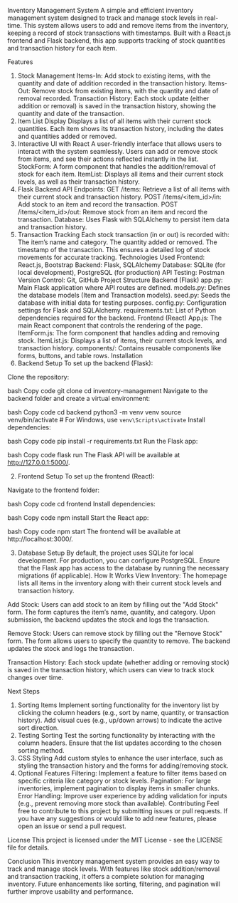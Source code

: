 Inventory Management System
A simple and efficient inventory management system designed to track and manage stock levels in real-time. This system allows users to add and remove items from the inventory, keeping a record of stock transactions with timestamps. Built with a React.js frontend and Flask backend, this app supports tracking of stock quantities and transaction history for each item.

Features
1. Stock Management
Items-In: Add stock to existing items, with the quantity and date of addition recorded in the transaction history.
Items-Out: Remove stock from existing items, with the quantity and date of removal recorded.
Transaction History: Each stock update (either addition or removal) is saved in the transaction history, showing the quantity and date of the transaction.
2. Item List Display
Displays a list of all items with their current stock quantities.
Each item shows its transaction history, including the dates and quantities added or removed.
3. Interactive UI with React
A user-friendly interface that allows users to interact with the system seamlessly.
Users can add or remove stock from items, and see their actions reflected instantly in the list.
StockForm: A form component that handles the addition/removal of stock for each item.
ItemList: Displays all items and their current stock levels, as well as their transaction history.
4. Flask Backend
API Endpoints:
GET /items: Retrieve a list of all items with their current stock and transaction history.
POST /items/<item_id>/in: Add stock to an item and record the transaction.
POST /items/<item_id>/out: Remove stock from an item and record the transaction.
Database: Uses Flask with SQLAlchemy to persist item data and transaction history.
5. Transaction Tracking
Each stock transaction (in or out) is recorded with:
The item’s name and category.
The quantity added or removed.
The timestamp of the transaction.
This ensures a detailed log of stock movements for accurate tracking.
Technologies Used
Frontend: React.js, Bootstrap
Backend: Flask, SQLAlchemy
Database: SQLite (for local development), PostgreSQL (for production)
API Testing: Postman
Version Control: Git, GitHub
Project Structure
Backend (Flask)
app.py: Main Flask application where API routes are defined.
models.py: Defines the database models (Item and Transaction models).
seed.py: Seeds the database with initial data for testing purposes.
config.py: Configuration settings for Flask and SQLAlchemy.
requirements.txt: List of Python dependencies required for the backend.
Frontend (React)
App.js: The main React component that controls the rendering of the page.
ItemForm.js: The form component that handles adding and removing stock.
ItemList.js: Displays a list of items, their current stock levels, and transaction history.
components/: Contains reusable components like forms, buttons, and table rows.
Installation
1. Backend Setup
To set up the backend (Flask):

Clone the repository:

bash
Copy code
git clone <repository-url>
cd inventory-management
Navigate to the backend folder and create a virtual environment:

bash
Copy code
cd backend
python3 -m venv venv
source venv/bin/activate  # For Windows, use `venv\Scripts\activate`
Install dependencies:

bash
Copy code
pip install -r requirements.txt
Run the Flask app:

bash
Copy code
flask run
The Flask API will be available at http://127.0.0.1:5000/.

2. Frontend Setup
To set up the frontend (React):

Navigate to the frontend folder:

bash
Copy code
cd frontend
Install dependencies:

bash
Copy code
npm install
Start the React app:

bash
Copy code
npm start
The frontend will be available at http://localhost:3000/.

3. Database Setup
By default, the project uses SQLite for local development. For production, you can configure PostgreSQL.
Ensure that the Flask app has access to the database by running the necessary migrations (if applicable).
How It Works
View Inventory: The homepage lists all items in the inventory along with their current stock levels and transaction history.

Add Stock: Users can add stock to an item by filling out the "Add Stock" form. The form captures the item’s name, quantity, and category. Upon submission, the backend updates the stock and logs the transaction.

Remove Stock: Users can remove stock by filling out the "Remove Stock" form. The form allows users to specify the quantity to remove. The backend updates the stock and logs the transaction.

Transaction History: Each stock update (whether adding or removing stock) is saved in the transaction history, which users can view to track stock changes over time.

Next Steps
1. Sorting Items
Implement sorting functionality for the inventory list by clicking the column headers (e.g., sort by name, quantity, or transaction history).
Add visual cues (e.g., up/down arrows) to indicate the active sort direction.
2. Testing Sorting
Test the sorting functionality by interacting with the column headers.
Ensure that the list updates according to the chosen sorting method.
3. CSS Styling
Add custom styles to enhance the user interface, such as styling the transaction history and the forms for adding/removing stock.
4. Optional Features
Filtering: Implement a feature to filter items based on specific criteria like category or stock levels.
Pagination: For large inventories, implement pagination to display items in smaller chunks.
Error Handling: Improve user experience by adding validation for inputs (e.g., prevent removing more stock than available).
Contributing
Feel free to contribute to this project by submitting issues or pull requests. If you have any suggestions or would like to add new features, please open an issue or send a pull request.

License
This project is licensed under the MIT License - see the LICENSE file for details.

Conclusion
This inventory management system provides an easy way to track and manage stock levels. With features like stock addition/removal and transaction tracking, it offers a complete solution for managing inventory. Future enhancements like sorting, filtering, and pagination will further improve usability and performance.

